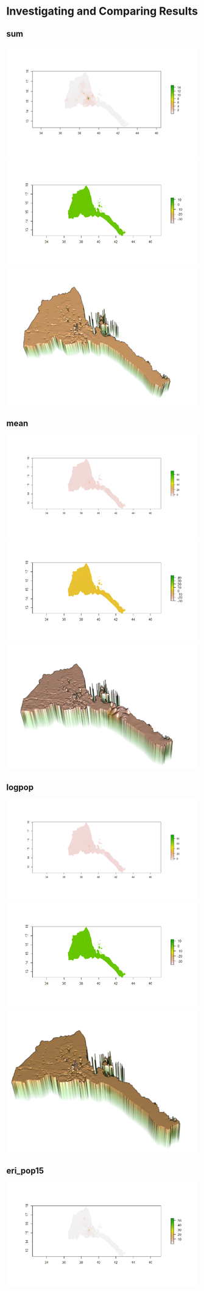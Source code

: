# Investigating and Comparing Results
## sum
![](pop_sum.png)
![](diff_sum.png)
![](diff_sum3d.png)
## mean
![](pop_mean.png)
![](diff_mean.png)
![](diff_mean3d.png)
## logpop
![](pop_mean.png)
![](diff_logpop.png)
![](diff_logpop3d.png)
## eri_pop15
![](eri_pop15.png)
